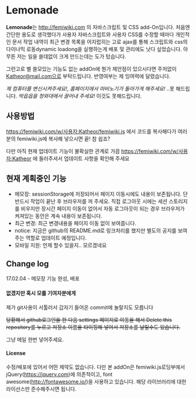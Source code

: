 # Lemonade
**Lemonade**는 http://femiwiki.com 의 자바스크립트 및 CSS add-On입니다. 처음엔 간단한 용도로 생각했다가 사용자 자바스크립트와 사용자 CSS를 수정할 때마다 개인적인 문서 작업 내역이 최근 변경 목록을 어지럽히는 고로 ajax를 통해 스크립트와 css의 다이나믹 로동dynamic loadong을 실행하는게 배포 및 관리에도 낫다 싶었습니다. 아무튼 저는 일을 쓸데없이 크게 만드는데는 도가 텄습니다.

그런고로 별 쓸모있는 기능도 없는 addOn에 뭔가 제안점이 있으시다면 주저없이 Katheor@mail.com으로 부탁드립니다. 반영여부는 제 잉여력에 달렸습니다.

*제 컴퓨터를 변신시켜주세요!*, *홈페이지에서 마비노기가 돌아가게 해주세요!* ..못 해드립니다. *박읍읍을 청와대에서 끌어내 주세요!* 이것도 못해드립니다.

## 사용방법
https://femiwiki.com/w/사용자:Katheor/femiwiki.js 에서 코드를 복사해다가 여러분의 femiwiki.js에 복사해 넣으시면 끝! 참 쉽죠?

다만 아직 현재 업데이트 기능이 불확실한 관계로 가끔 https://femiwiki.com/w/사용자:Katheor 에 들러주셔서 업데이트 사항을 확인해 주세요

## 현재 계획중인 기능
* 메모장: sessionStorage에 저장되어서 페이지 이동시에도 내용이 보존됩니다. 단 반드시 작업이 끝난 후 브라우저를 꺼 주세요. 직접 로그아웃 시에는 세션 스토리지를 비우지만 장시간 페이지 이동이 없어서 자동 로그아웃이 되는 경우 브라우저가 켜져있는 동안은 계속 내용이 보존됩니다.
* 최근 변경: 최근 변경내용을 페이지 이동 없이 보여줍니다.
* notice: 지금은 github의 README.md로 링크처리를 했지만 별도의 공지를 보여주는 역할로 업데이트 예정입니다.
* 모바일 지원: 언제 할수 있을지.. 모르겠네요

## Change log
17.02.04 - 메모장 기능 완성, 배포

#### 없겠지만 혹시 모를 기여자분에게
제가 git사용이 서툴러서 갑자기 들어온 commit에 놀랄지도 모릅니다

~~당황해서 github로그인을 한 다음 settings 페이지로 이동을 해서 Delete this repository를 누르고 저장소 이름을 타이핑해 넣어서 저장소를 날릴수도 있습니다.~~

그냥 메일 한번 넣어주세요.

#### License
수정/배포에 있어서 어떤 제약도 없습니다. 다만 본 addOn은 femiwiki.js로딩부에서 jQuery(https://jquery.com)에 의존적이고, font awesome(http://fontawesome.io/)을 사용하고 있습니다. 해당 라이브러리에 대한 라이선스만 준수해주시면 됩니다.